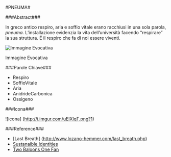 #PNEUMA#

###Abstract###

In greco antico respiro, aria e soffio vitale
erano racchiusi in una sola parola, *pneuma*.
L’installazione evidenzia la
vita dell’università facendo
“respirare” la sua struttura.
É il respiro che fa di noi essere viventi.

![Immagine Evocativa](http://i.imgur.com/YG75AWq.jpg?1)


Immagine Evocativa


###Parole Chiave###

* Respiro
* SoffioVitale
* Aria
* AnidrideCarbonica
* Ossigeno


###Icona###

![icona] (http://i.imgur.com/uElXlqT.png?1)


###Reference###

* [Last Breath] (http://www.lozano-hemmer.com/last_breath.php)
* [Sustanaible Identities](http://www.sustainableidentities.com)
* [Two Baloons One Fan](http://www.danielwurtzel.com/project.cfm?id=1)





